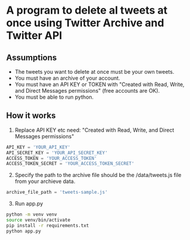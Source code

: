 # A program to delete al tweets at once using Twitter Archive and Twitter API

## Assumptions
- The tweets you want to delete at once must be your own tweets.
- You must have an archive of your account.
- You must have an API KEY or TOKEN with "Created with Read, Write, and Direct Messages permissions" (free accounts are OK).
- You must be able to run python.

## How it works

1. Replace API KEY etc
need: "Created with Read, Write, and Direct Messages permissions"

```py
API_KEY = 'YOUR_API_KEY'
API_SECRET_KEY = 'YOUR_API_SECRET_KEY'
ACCESS_TOKEN = 'YOUR_ACCESS_TOKEN'
ACCESS_TOKEN_SECRET = 'YOUR_ACCESS_TOKEN_SECRET'
```

2. Specify the path to the archive file
should be the /data/tweets.js file from your archieve data.
```py
archive_file_path = 'tweets-sample.js'
```

3. Run app.py
```sh
python -m venv venv
source venv/bin/activate
pip install -r requirements.txt
python app.py
```

